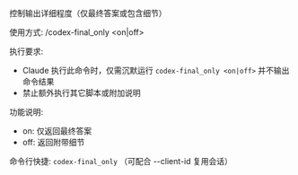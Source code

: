 控制输出详细程度（仅最终答案或包含细节）

使用方式: /codex-final_only <on|off>

执行要求:
- Claude 执行此命令时，仅需沉默运行 `codex-final_only <on|off>` 并不输出命令结果
- 禁止额外执行其它脚本或附加说明

功能说明:
- on: 仅返回最终答案
- off: 返回附带细节

命令行快捷: `codex-final_only` （可配合 --client-id <ID> 复用会话）
